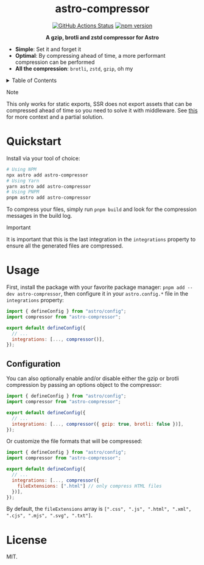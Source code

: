 <h1 align="center">astro-compressor</h1>
<p align="center">
    <a href="https://github.com/sondr3/astro-compressor/actions"><img alt="GitHub Actions Status" src="https://github.com/sondr3/astro-compressor/workflows/pipeline/badge.svg" /></a>
    <a href="https://www.npmjs.com/package/astro-compressor"><img src="https://img.shields.io/npm/v/astro-compressor" alt="npm version"></a>
</p>

<p align="center">
    <b>A gzip, brotli and zstd compressor for Astro</b>
</p>

- **Simple**: Set it and forget it
- **Optimal**: By compressing ahead of time, a more performant compression can be performed
- **All the compression**: `brotli`, `zstd`, `gzip`, oh my

<details>
<summary>Table of Contents</summary>
<br />

## Table of Contents

- [Quickstart](#quickstart)
- [NOTE](#NOTE)
- [Usage](#usage)
  - [Configuration](#configuration)
- [License](#license)
</details>

> [!NOTE]
> This only works for static exports, SSR does not export assets that can be compressed ahead of time so you need to solve it with middleware. See [this](https://github.com/sondr3/astro-compressor/issues/13#issuecomment-1739721634) for more context and a partial solution.

# Quickstart

Install via your tool of choice:

```sh
# Using NPM
npx astro add astro-compressor
# Using Yarn
yarn astro add astro-compressor
# Using PNPM
pnpm astro add astro-compressor
```

To compress your files, simply run `pnpm build` and look for the compression messages in the build log.

> [!IMPORTANT]
> It is important that this is the last integration in the `integrations` property to ensure all the generated files are compressed.

# Usage

First, install the package with your favorite package manager: `pnpm add --dev astro-compressor`,
then configure it in your `astro.config.*` file in the `integrations` property:

```js
import { defineConfig } from "astro/config";
import compressor from "astro-compressor";

export default defineConfig({
  // ...
  integrations: [..., compressor()],
});
```

## Configuration

You can also optionally enable and/or disable either the gzip or brotli compression by
passing an options object to the compressor:

```js
import { defineConfig } from "astro/config";
import compressor from "astro-compressor";

export default defineConfig({
  // ...
  integrations: [..., compressor({ gzip: true, brotli: false })],
});
```

Or customize the file formats that will be compressed:

```js
import { defineConfig } from "astro/config";
import compressor from "astro-compressor";

export default defineConfig({
  // ...
  integrations: [..., compressor({
    fileExtensions: [".html"] // only compress HTML files
  })],
});
```

By default, the `fileExtensions` array is `[".css", ".js", ".html", ".xml", ".cjs", ".mjs", ".svg", ".txt"]`.

# License

MIT.
